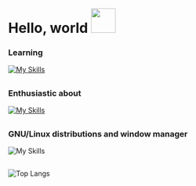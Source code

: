 # Hello, world <img src="https://media.giphy.com/media/VgCDAzcKvsR6OM0uWg/giphy.gif" width="50"> 

### Learning
[![My Skills](https://skillicons.dev/icons?i=java,spring)](https://skillicons.dev)

##

### Enthusiastic about
[![My Skills](https://skillicons.dev/icons?i=c,go,rust,zig)](https://skillicons.dev)

##

### GNU/Linux distributions and window manager 
![My Skills](https://simpleskill.icons.workers.dev/svg?i=debian,archlinux,i3)

##

![Top Langs](https://github-readme-stats.vercel.app/api/top-langs/?username=pecodigos&layout=compact&count_private=true&show_icons=true&theme=dark)
